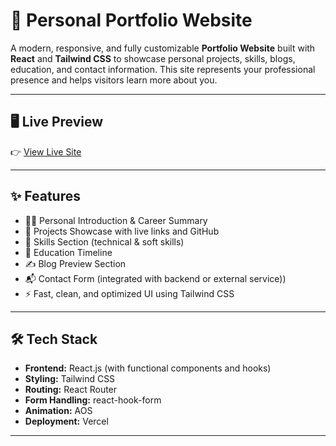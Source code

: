 # 🌟 Personal Portfolio Website

A modern, responsive, and fully customizable **Portfolio Website** built with **React** and **Tailwind CSS** to showcase personal projects, skills, blogs, education, and contact information. This site represents your professional presence and helps visitors learn more about you.

---

## 🖥️ Live Preview

👉 [View Live Site](https://rafizulislamrafiz.vercel.app/)

---

## ✨ Features

- 👨‍💻 Personal Introduction & Career Summary
- 📂 Projects Showcase with live links and GitHub
- 🧠 Skills Section (technical & soft skills)
- 🧾 Education Timeline
- ✍️ Blog Preview Section
- 📬 Contact Form (integrated with backend or external service))
- ⚡ Fast, clean, and optimized UI using Tailwind CSS

---

## 🛠️ Tech Stack

- **Frontend:** React.js (with functional components and hooks)
- **Styling:** Tailwind CSS
- **Routing:** React Router
- **Form Handling:** react-hook-form
- **Animation:** AOS 
- **Deployment:** Vercel

---
